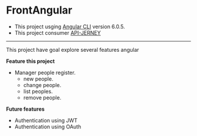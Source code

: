 # FrontAngular

- This project usging [Angular CLI](https://github.com/angular/angular-cli) version 6.0.5.
- This project consumer [API-JERNEY](https://github.com/cassunde/api-jersey)

---

This project have goal explore several features angular

**Feature this project**

- Manager people register.
  - new people.
  - change people.
  - list peoples.
  - remove people.


**Future features**

- Authentication using JWT
- Authentication using OAuth
